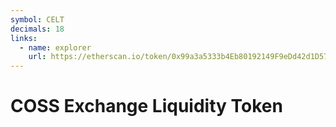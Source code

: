 ```yaml
---
symbol: CELT
decimals: 18
links:
  - name: explorer
    url: https://etherscan.io/token/0x99a3a5333b4Eb80192149F9eDd42d1D57AC591ee
---
```


# COSS Exchange Liquidity Token

